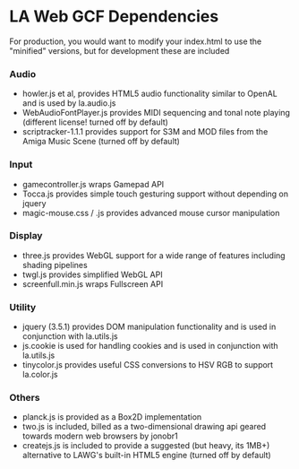 LA Web GCF Dependencies
=======================

For production, you would want to modify your index.html to use the "minified" versions, but for development these
are included

### Audio

* howler.js et al, provides HTML5 audio functionality similar to OpenAL and is used by la.audio.js
* WebAudioFontPlayer.js provides MIDI sequencing and tonal note playing (different license! turned off by default)
* scriptracker-1.1.1 provides support for S3M and MOD files from the Amiga Music Scene (turned off by default)

### Input

* gamecontroller.js wraps Gamepad API
* Tocca.js provides simple touch gesturing support without depending on jquery
* magic-mouse.css / .js provides advanced mouse cursor manipulation

### Display

* three.js provides WebGL support for a wide range of features including shading pipelines
* twgl.js provides simplified WebGL API
* screenfull.min.js wraps Fullscreen API

### Utility

* jquery (3.5.1) provides DOM manipulation functionality and is used in conjunction with la.utils.js
* js.cookie is used for handling cookies and is used in conjunction with la.utils.js
* tinycolor.js provides useful CSS conversions to HSV RGB to support la.color.js

### Others

* planck.js is provided as a Box2D implementation
* two.js is included, billed as a two-dimensional drawing api geared towards modern web browsers by jonobr1
* createjs.js is included to provide a suggested (but heavy, its 1MB+) alternative to LAWG's built-in HTML5 engine (turned off by default)

